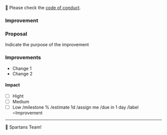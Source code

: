 🚨 Please check the [code of conduct](https://gitlab.com/pokespartans/code-of-conduct).
### Improvement
### Proposal
Indicate the purpose of the improvement
### Improvements
- Change 1
- Change 2
#### Impact
- [ ] Hight
- [ ] Medium
- [ ] Low
/milestone %
/estimate 1d
/assign me
/due in 1 day
/label ~Improvement
---
🙌 Spartans Team!
